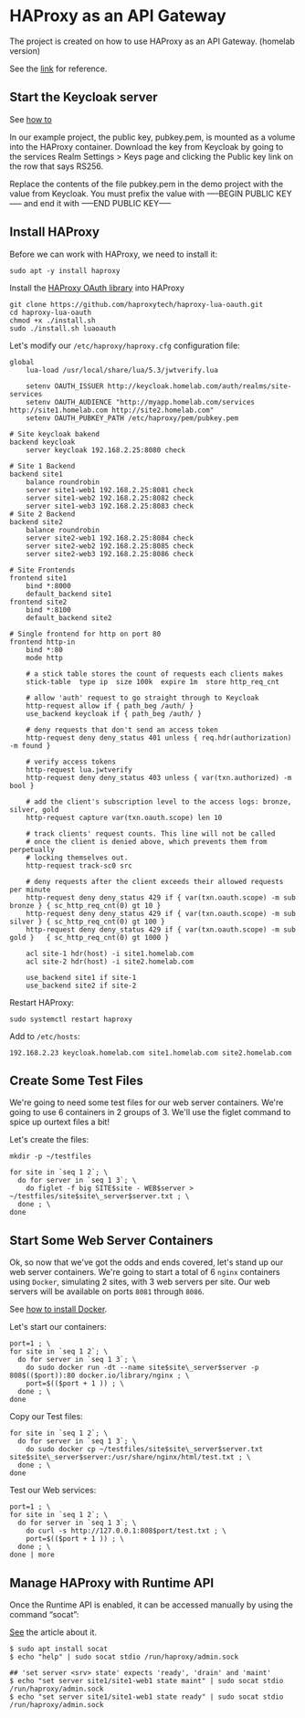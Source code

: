 # HAProxy as an API Gateway

The project is created on how to use HAProxy as an API Gateway. (homelab version)  

See the [link](https://www.haproxy.com/blog/using-haproxy-as-an-api-gateway-part-1/) for reference.  

## Start the Keycloak server  

See [how to](keycloak.md)

In our example project, the public key, pubkey.pem, is mounted as a volume into the HAProxy container. Download the key from Keycloak by going to the services Realm Settings > Keys page and clicking the Public key link on the row that says RS256.

Replace the contents of the file pubkey.pem in the demo project with the value from Keycloak. You must prefix the value with —–BEGIN PUBLIC KEY—– and end it with —–END PUBLIC KEY—–

## Install HAProxy  

Before we can work with HAProxy, we need to install it:  

```
sudo apt -y install haproxy
```

Install the [HAProxy OAuth library](https://github.com/haproxytech/haproxy-lua-oauth) into HAProxy  

```
git clone https://github.com/haproxytech/haproxy-lua-oauth.git
cd haproxy-lua-oauth
chmod +x ./install.sh
sudo ./install.sh luaoauth
```

Let's modify our `/etc/haproxy/haproxy.cfg` configuration file:  

```
global
	lua-load /usr/local/share/lua/5.3/jwtverify.lua

	setenv OAUTH_ISSUER http://keycloak.homelab.com/auth/realms/site-services
	setenv OAUTH_AUDIENCE "http://myapp.homelab.com/services http://site1.homelab.com http://site2.homelab.com"
	setenv OAUTH_PUBKEY_PATH /etc/haproxy/pem/pubkey.pem

# Site keycloak bakend
backend keycloak
	server keycloak 192.168.2.25:8080 check

# Site 1 Backend
backend site1
	balance roundrobin
	server site1-web1 192.168.2.25:8081 check
	server site1-web2 192.168.2.25:8082 check
	server site1-web3 192.168.2.25:8083 check
# Site 2 Backend
backend site2
	balance roundrobin
	server site2-web1 192.168.2.25:8084 check
	server site2-web2 192.168.2.25:8085 check
	server site2-web3 192.168.2.25:8086 check

# Site Frontends
frontend site1
	bind *:8000
	default_backend site1
frontend site2
	bind *:8100
	default_backend site2

# Single frontend for http on port 80
frontend http-in
	bind *:80
	mode http

	# a stick table stores the count of requests each clients makes
	stick-table  type ip  size 100k  expire 1m  store http_req_cnt

	# allow 'auth' request to go straight through to Keycloak
	http-request allow if { path_beg /auth/ }
	use_backend keycloak if { path_beg /auth/ }

	# deny requests that don't send an access token
	http-request deny deny_status 401 unless { req.hdr(authorization) -m found }

	# verify access tokens
	http-request lua.jwtverify
	http-request deny deny_status 403 unless { var(txn.authorized) -m bool }

	# add the client's subscription level to the access logs: bronze, silver, gold
	http-request capture var(txn.oauth.scope) len 10

	# track clients' request counts. This line will not be called
	# once the client is denied above, which prevents them from perpetually
	# locking themselves out.
	http-request track-sc0 src

	# deny requests after the client exceeds their allowed requests per minute
	http-request deny deny_status 429 if { var(txn.oauth.scope) -m sub bronze } { sc_http_req_cnt(0) gt 10 }
	http-request deny deny_status 429 if { var(txn.oauth.scope) -m sub silver } { sc_http_req_cnt(0) gt 100 }
	http-request deny deny_status 429 if { var(txn.oauth.scope) -m sub gold }   { sc_http_req_cnt(0) gt 1000 }

	acl site-1 hdr(host) -i site1.homelab.com
	acl site-2 hdr(host) -i site2.homelab.com

	use_backend site1 if site-1
	use_backend site2 if site-2
```

Restart HAProxy:  

```
sudo systemctl restart haproxy
```

Add to `/etc/hosts`:  

```
192.168.2.23 keycloak.homelab.com site1.homelab.com site2.homelab.com
```

## Create Some Test Files  

We're going to need some test files for our web server containers. We're going to use 6 containers in 2 groups
of 3. We'll use the figlet command to spice up ourtext files a bit!  

Let's create the files:  

```
mkdir -p ~/testfiles
```

```
for site in `seq 1 2`; \
  do for server in `seq 1 3`; \
    do figlet -f big SITE$site - WEB$server > ~/testfiles/site$site\_server$server.txt ; \
  done ; \
done
```

## Start Some Web Server Containers

Ok, so now that we've got the odds and ends covered, let's stand up our web server containers. We're going to
start a total of 6 `nginx` containers using `Docker`, simulating 2 sites, with 3 web servers per site. Our web
servers will be available on ports `8081` through `8086`.  

See [how to install Docker](https://www.digitalocean.com/community/tutorials/how-to-install-and-use-docker-on-ubuntu-18-04).  

Let's start our containers:  

```
port=1 ; \
for site in `seq 1 2`; \
  do for server in `seq 1 3`; \
    do sudo docker run -dt --name site$site\_server$server -p 808$(($port)):80 docker.io/library/nginx ; \
    port=$(($port + 1 )) ; \
  done ; \
done
```

Copy our Test files:  

```
for site in `seq 1 2`; \
  do for server in `seq 1 3`; \
    do sudo docker cp ~/testfiles/site$site\_server$server.txt site$site\_server$server:/usr/share/nginx/html/test.txt ; \
  done ; \
done
```

Test our Web services:  

```
port=1 ; \
for site in `seq 1 2`; \
  do for server in `seq 1 3`; \
    do curl -s http://127.0.0.1:808$port/test.txt ; \
    port=$(($port + 1 )) ; \
  done ; \
done | more
```

## Manage HAProxy with Runtime API

Once the Runtime API is enabled, it can be accessed manually by using the command “socat”: 

[See](https://www.haproxy.com/blog/dynamic-scaling-for-microservices-with-runtime-api/#haproxy) the article about it.

```
$ sudo apt install socat
$ echo "help" | sudo socat stdio /run/haproxy/admin.sock

## 'set server <srv> state' expects 'ready', 'drain' and 'maint'
$ echo "set server site1/site1-web1 state maint" | sudo socat stdio /run/haproxy/admin.sock
$ echo "set server site1/site1-web1 state ready" | sudo socat stdio /run/haproxy/admin.sock
```